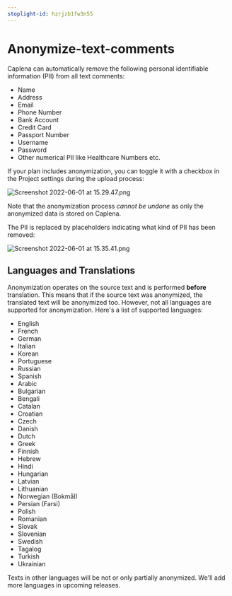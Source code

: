 ```yaml
---
stoplight-id: hzrjzb1fw3n55
---
```


# Anonymize-text-comments

Caplena can automatically remove the following personal identifiable information (PII) from all text comments:
<br><ul class='mt-1 mb-1'><li>Name</li><li>Address</li><li>Email</li><li>Phone Number</li><li>Bank Account</li><li>Credit Card</li><li>Passport Number</li><li>Username</li><li>Password</li><li>Other numerical PII like Healthcare Numbers etc.</li></ul>

If your plan includes anonymization, you can toggle it with a checkbox in the Project settings during the upload process:

![Screenshot 2022-06-01 at 15.29.47.png](https://stoplight.io/api/v1/projects/cHJqOjEyNDcxMw/images/blpNp6zjqw0)

Note that the anonymization process *cannot be undone* as only the anonymized data is stored on Caplena.

The PII is replaced by placeholders indicating what kind of PII has been removed:

![Screenshot 2022-06-01 at 15.35.41.png](https://stoplight.io/api/v1/projects/cHJqOjEyNDcxMw/images/7MS4c2V5Lqw)

## Languages and Translations

Anonymization operates on the source text and is performed **before** translation. This means that if the source text was anonymized, the translated text will be anonymized too. However, not all languages are supported for anonymization. Here's a list of supported languages:
* English
* French
* German
* Italian
* Korean
* Portuguese
* Russian
* Spanish
* Arabic
* Bulgarian
* Bengali
* Catalan
* Croatian
* Czech
* Danish
* Dutch
* Greek
* Finnish
* Hebrew
* Hindi
* Hungarian
* Latvian
* Lithuanian
* Norwegian (Bokmål)
* Persian (Farsi)
* Polish
* Romanian
* Slovak
* Slovenian
* Swedish
* Tagalog
* Turkish
* Ukrainian

Texts in other languages will be not or only partially anonymized. We'll add more languages in upcoming releases.